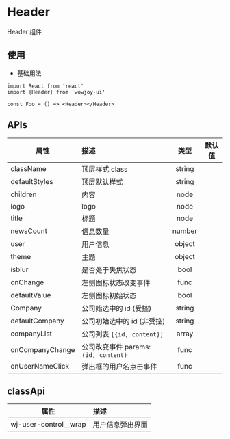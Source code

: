 # Header

Header 组件

## 使用

- 基础用法

```
import React from 'react'
import {Header} from 'wowjoy-ui'

const Foo = () => <Header></Header>
```

## APIs

| 属性            | 描述                                 |  类型  | 默认值 |
| --------------- | :----------------------------------- | :----: | :----: |
| className       | 顶层样式 class                       | string |        |
| defaultStyles   | 顶层默认样式                         | string |        |
| children        | 内容                                 |  node  |        |
| logo            | logo                                 |  node  |        |
| title           | 标题                                 |  node  |        |
| newsCount       | 信息数量                             | number |        |
| user            | 用户信息                             | object |        |
| theme           | 主题                                 | object |        |
| isblur          | 是否处于失焦状态                     |  bool  |        |
| onChange        | 左侧图标状态改变事件                 |  func  |        |
| defaultValue    | 左侧图标初始状态                     |  bool  |        |
| Company         | 公司始选中的 id (受控)               | string |        |
| defaultCompany  | 公司初始选中的 id (非受控)           | string |        |
| companyList     | 公司列表 `[{id, content}]`           | array  |        |
| onCompanyChange | 公司改变事件 params: `(id, content)` |  func  |        |
| onUserNameClick | 弹出框的用户名点击事件               |  func  |        |

## classApi

| 属性                    | 描述             |
| ----------------------- | :--------------- |
| wj-user-control\_\_wrap | 用户信息弹出界面 |
